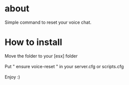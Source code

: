 # about
Simple command to reset your voice chat.

# How to install
Move the folder to your [esx] folder <br><br>
Put " ensure voice-reset " in your server.cfg or scripts.cfg <br><br>
Enjoy :)
<br>

